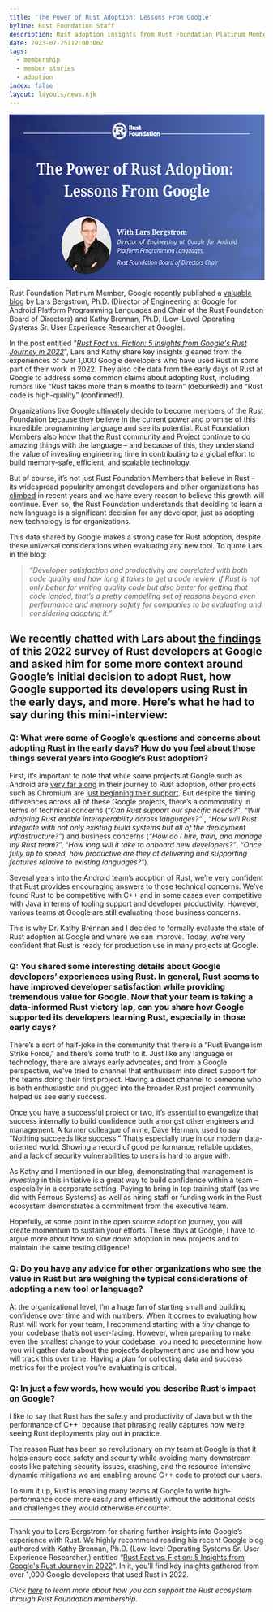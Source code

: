 ```yaml
---
title: 'The Power of Rust Adoption: Lessons From Google'
byline: Rust Foundation Staff
description: Rust adoption insights from Rust Foundation Platinum Member Google
date: 2023-07-25T12:00:00Z
tags:
  - membership
  - member stories
  - adoption
index: false
layout: layouts/news.njk
---
```

<img src="/uploads/lars-bergstrom-graphic.png" width="580" height="326" alt="The Power of Rust Adoption:  Lessons From Google" title="[Heading] The Power of Rust Adoption:  Lessons From Google [Sub-heading] With Lars Bergstrom  Director of Engineering at Google for Android Platform Programming Languages,  Rust Foundation Board of Directors Chair" />

Rust Foundation Platinum Member, Google recently published a [<u>valuable blog</u>](https://opensource.googleblog.com/2023/06/rust-fact-vs-fiction-5-insights-from-googles-rust-journey-2022.html) by Lars Bergstrom, Ph.D. (Director of Engineering at Google for Android Platform Programming Languages and Chair of the Rust Foundation Board of Directors) and Kathy Brennan, Ph.D. (Low-Level Operating Systems Sr. User Experience Researcher at Google).&nbsp;

In the post entitled “[*<u>Rust Fact vs. Fiction: 5 Insights from Google's Rust Journey in 2022</u>*](https://opensource.googleblog.com/2023/06/rust-fact-vs-fiction-5-insights-from-googles-rust-journey-2022.html)”, Lars and Kathy share key insights gleaned from the experiences of over 1,000 Google developers who have used Rust in some part of their work in 2022. They also cite data from the early days of Rust at Google to address some common claims about adopting Rust, including rumors like “Rust takes more than 6 months to learn” (debunked!) and “Rust code is high-quality” (confirmed!).&nbsp;

Organizations like Google ultimately decide to become members of the Rust Foundation because they believe in the current power and promise of this incredible programming language and see its potential. Rust Foundation Members also know that the Rust community and Project continue to do amazing things with the language – and because of this, they understand the value of investing engineering time in contributing to a global effort to build memory-safe, efficient, and scalable technology.&nbsp;

But of course, it’s not just Rust Foundation Members that believe in Rust – its widespread popularity amongst developers and other organizations has [<u>climbed</u>](https://survey.stackoverflow.co/2023/?utm_source=so-owned&amp;utm_medium=blog&amp;utm_campaign=dev-survey-results-2023&amp;utm_content=survey-results#technology-admired-and-desired) in recent years and we have every reason to believe this growth will continue. Even so, the Rust Foundation understands that deciding to learn a new language is a significant decision for any developer, just as adopting new technology is for organizations.&nbsp;

This data shared by Google makes a strong case for Rust adoption, despite these universal considerations when evaluating any new tool. To quote Lars in the blog:&nbsp;

> *“Developer satisfaction and productivity are correlated with both code quality and how long it takes to get a code review. If Rust is not only better for writing quality code but also better for getting that code landed, that’s a pretty compelling set of reasons beyond even performance and memory safety for companies to be evaluating and considering adopting it.”&nbsp;*

## We recently chatted with Lars about [<u>the findings</u>](https://opensource.googleblog.com/2023/06/rust-fact-vs-fiction-5-insights-from-googles-rust-journey-2022.html) of this 2022 survey of Rust developers at Google and asked him for some more context around Google’s initial decision to adopt Rust, how Google supported its developers using Rust in the early days, and more. Here’s what he had to say during this mini-interview:&nbsp;



### Q: What were some of Google’s questions and concerns about adopting Rust in the early days? How do you feel about those things several years into Google’s Rust adoption?&nbsp;

First, it’s important to note that while some projects at Google such as Android are [<u>very far along</u>](https://security.googleblog.com/2022/12/memory-safe-languages-in-android-13.html) in their journey to Rust adoption, other projects such as Chromium are [<u>just beginning their support</u>](https://security.googleblog.com/2023/01/supporting-use-of-rust-in-chromium.html). But despite the timing differences across all of these Google projects, there’s a commonality in terms of technical concerns (“*Can Rust support our specific needs?”*, *“Will adopting Rust enable interoperability across languages?”* , *“How will Rust integrate with not only existing build systems but all of the deployment infrastructure?”*) and business concerns (*“How do I hire, train, and manage my Rust team?*”, “*How long will it take to onboard new developers?”*, *“Once fully up to speed, how productive are they at delivering and supporting features relative to existing languages?”*).&nbsp;

Several years into the Android team’s adoption of Rust, we’re very confident that Rust provides encouraging answers to those technical concerns. We’ve found Rust to be competitive with C++ and in some cases even competitive with Java in terms of tooling support and developer productivity. However, various teams at Google are still evaluating those business concerns.&nbsp;

This is why Dr. Kathy Brennan and I decided to formally evaluate the state of Rust adoption at Google and where we can improve. Today, we’re very confident that Rust is ready for production use in many projects at Google.

### Q: You shared some interesting details about Google developers’ experiences using Rust. In general, Rust seems to have improved developer satisfaction while providing tremendous value for Google. Now that your team is taking a data-informed Rust victory lap, can you share how Google supported its developers learning Rust, especially in those early days?&nbsp;

There’s a sort of half-joke in the community that there is a “Rust Evangelism Strike Force,” and there’s some truth to it. Just like any language or technology, there are always early advocates, and from a Google perspective, we’ve tried to channel that enthusiasm into direct support for the teams doing their first project. Having a direct channel to someone who is both enthusiastic and plugged into the broader Rust project community helped us see early success.

Once you have a successful project or two, it’s essential to evangelize that success internally to build confidence both amongst other engineers and management. A former colleague of mine, Dave Herman, used to say “Nothing succeeds like success.” That’s especially true in our modern data-oriented world. Showing a record of good performance, reliable updates, and a lack of security vulnerabilities to users is hard to argue with.

As Kathy and I mentioned in our blog, demonstrating that management is *investing* in this initiative is a great way to build confidence within a team – especially in a corporate setting. Paying to bring in top training staff (as we did with Ferrous Systems) as well as hiring staff or funding work in the Rust ecosystem demonstrates a commitment from the executive team.&nbsp;

Hopefully, at some point in the open source adoption journey, you will create momentum to sustain your efforts. These days at Google, I have to argue more about how to *slow down* adoption in new projects and to maintain the same testing diligence!

### Q: Do you have any advice for other organizations who see the value in Rust but are weighing the typical considerations of adopting a new tool or language?&nbsp;

At the organizational level, I’m a huge fan of starting small and building confidence over time and with numbers. When it comes to evaluating how Rust will work for your team, I recommend starting with a *tiny* change to your codebase that’s not user-facing. However, when preparing to make even the smallest change to your codebase, you need to predetermine how you will gather data about the project’s deployment and use and how you will track this over time. Having a plan for collecting data and success metrics for the project you’re evaluating is critical.&nbsp;

### Q: In just a few words, how would you describe Rust's impact on Google?

I like to say that Rust has the safety and productivity of Java but with the performance of C++, because that phrasing really captures how we’re seeing Rust deployments play out in practice.&nbsp;

The reason Rust has been so revolutionary on my team at Google is that it helps ensure code safety and security while avoiding many downstream costs like patching security issues, crashing, and the resource-intensive dynamic mitigations we are enabling around C++ code to protect our users.

To sum it up, Rust is enabling many teams at Google to write high-performance code more easily and efficiently without the additional costs and challenges they would otherwise encounter.&nbsp;

---

Thank you to Lars Bergstrom for sharing further insights into Google’s experience with Rust. We highly recommend reading his recent Google blog authored with Kathy Brennan, Ph.D. (Low-level Operating Systems Sr. User Experience Researcher,) entitled “[<u>Rust Fact vs. Fiction: 5 Insights from Google's Rust Journey in 2022</u>](https://opensource.googleblog.com/2023/06/rust-fact-vs-fiction-5-insights-from-googles-rust-journey-2022.html)“. In it, you’ll find key insights gathered from over 1,000 Google developers that used Rust in 2022.&nbsp;

*Click* [*<u>here</u>*](https://foundation.rust-lang.org/members/) *to learn more about how you can support the Rust ecosystem through Rust Foundation membership.*
